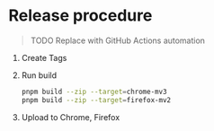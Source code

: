 # Release procedure

> TODO Replace with GitHub Actions automation

1. Create Tags
2. Run build

    ```bash
    pnpm build --zip --target=chrome-mv3
    pnpm build --zip --target=firefox-mv2
    ````
3. Upload to Chrome, Firefox
